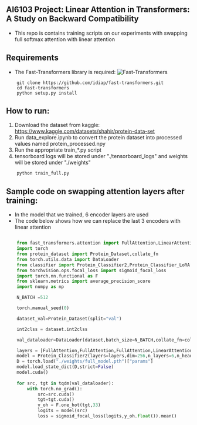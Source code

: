 ## AI6103 Project: Linear Attention in Transformers: A Study on Backward Compatibility
- This repo is contains training scripts on our experiments with swapping full softmax attention with linear attention
## Requirements

- The Fast-Transformers library is required: ![Fast-Transformers](https://github.com/idiap/fast-transformers)

```
    git clone https://github.com/idiap/fast-transformers.git
    cd fast-transformers
    python setup.py install
```

## How to run:
1. Download the dataset from kaggle: https://www.kaggle.com/datasets/shahir/protein-data-set
2. Run data_explore.ipynb to convert the protein dataset into processed values named protein_processed.npy
3. Run the appropriate train_*.py script
4. tensorboard logs will be stored under "./tensorboard_logs" and weights will be stored under "./weights"
```
    python train_full.py
```
## Sample code on swapping attention layers after training:
- In the model that we trained, 6 encoder layers are used
- The code below shows how we can replace the last 3 encoders with linear attention
```python

    from fast_transformers.attention import FullAttention,LinearAttention
    import torch
    from protein_dataset import Protein_Dataset,collate_fn
    from torch.utils.data import DataLoader
    from classifier import Protein_Classifier2,Protein_Classifier_LoRA
    from torchvision.ops.focal_loss import sigmoid_focal_loss
    import torch.nn.functional as F
    from sklearn.metrics import average_precision_score
    import numpy as np

    N_BATCH =512

    torch.manual_seed(0)

    dataset_val=Protein_Dataset(split="val")

    int2clss = dataset.int2clss

    val_dataloader=DataLoader(dataset,batch_size=N_BATCH,collate_fn=collate_fn)

    layers = [FullAttention,FullAttention,FullAttention,LinearAttention,LinearAttention,LinearAttention]
    model = Protein_Classifier2(layers=layers,dim=256,n_layers=6,n_heads=8,dim_feedfwd=512,causal=False)
    D = torch.load("./weights/full_model.pth")["params"]
    model.load_state_dict(D,strict=False)
    model.cuda()
    
    for src, tgt in tqdm(val_dataloader):
        with torch.no_grad():
            src=src.cuda()
            tgt=tgt.cuda()
            y_oh = F.one_hot(tgt,33)
            logits = model(src)
            loss = sigmoid_focal_loss(logits,y_oh.float()).mean()
```
